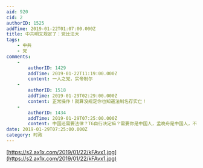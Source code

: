```yaml
---
aid: 920
cid: 2
authorID: 1525
addTime: 2019-01-22T01:07:00.000Z
title: 中共明文规定了：党比法大
tags:
    - 中共
    - 党
comments:
    -
        authorID: 1429
        addTime: 2019-01-22T11:19:00.000Z
        content: 一人之党，实帝制尔
    -
        authorID: 1518
        addTime: 2019-01-29T02:29:00.000Z
        content: 正常操作！就算没规定你也知道法制名存实亡！
    -
        authorID: 1434
        addTime: 2019-01-29T07:25:00.000Z
        content: 中国还需要法律？TG自行决定嘛？需要你是中国人，孟晚舟是中国人，不需要你是，你就不是，还抓你。
date: 2019-01-29T07:25:00.000Z
category: 时政
---
```


[https://s2.ax1x.com/2019/01/22/kFAvx1.jpg](https://s2.ax1x.com/2019/01/22/kFAvx1.jpg)

